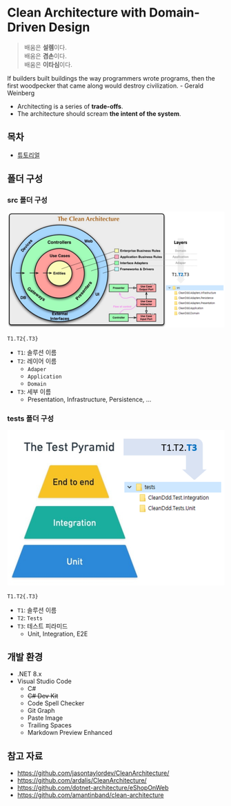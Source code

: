 # Clean Architecture with Domain-Driven Design

> 배움은 **설렘**이다.  
> 배움은 **겸손**이다.  
> 배움은 **이타심**이다.

If builders built buildings the way programmers wrote programs, then the first woodpecker that came along would destroy civilization. - Gerald Weinberg
- Architecting is a series of **trade-offs**.
- The architecture should scream **the intent of the system**.

## 목차
- [튜토리얼](./tutorials/)

## 폴더 구성
### src 폴더 구성
![](./.images/2024-03-05-09-23-13.png)
```
T1.T2{.T3}
```
- `T1`: 솔루션 이름
- `T2`: 레이어 이름
  - `Adaper`
  - `Application`
  - `Domain`
- `T3`: 세부 이름
  - Presentation, Infrastructure, Persistence, ...

### tests 폴더 구성
![](./.images/2024-03-05-09-28-43.png)
```
T1.T2{.T3}
```
- `T1`: 솔루션 이름
- `T2`: `Tests`
- `T3`: 테스트 피라미드
  - Unit, Integration, E2E

## 개발 환경
- .NET 8.x
- Visual Studio Code
  - C#
  - ~~C# Dev Kit~~
  - Code Spell Checker
  - Git Graph
  - Paste Image
  - Trailing Spaces
  - Markdown Preview Enhanced

## 참고 자료
- https://github.com/jasontaylordev/CleanArchitecture/
- https://github.com/ardalis/CleanArchitecture/
- https://github.com/dotnet-architecture/eShopOnWeb
- https://github.com/amantinband/clean-architecture
